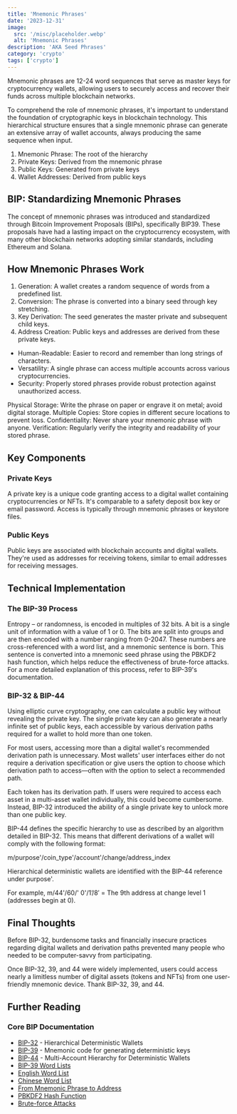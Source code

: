 ```yaml
---
title: 'Mnemonic Phrases'
date: '2023-12-31'
image:
  src: '/misc/placeholder.webp'
  alt: 'Mnemonic Phrases'
description: 'AKA Seed Phrases'
category: 'crypto'
tags: ['crypto']
---
```


<style jsx>{`
 .prose a {
    text-decoration: underline;
    color: var(--color-accent);
 }
 .prose ol {
    list-style-type: decimal;
    margin-left: 2em; /* Adjust as needed for indentation */
    padding-left: 0.5em; /* Add padding if needed */
 }
 .prose ol li {
    margin-bottom: 0.5em;
    color: var(--color-text-primary);
    line-height: 1.5; /* Adjust line height for better readability */
 }
`}</style>

<div class="tldr-section">
  Mnemonic phrases are 12-24 word sequences that serve as master keys for cryptocurrency wallets, allowing users to securely access and recover their funds across multiple blockchain networks.
</div>

To comprehend the role of mnemonic phrases, it's important to understand the foundation of cryptographic keys in blockchain technology. This hierarchical structure ensures that a single mnemonic phrase can generate an extensive array of wallet accounts, always producing the same sequence when input.

1. Mnemonic Phrase: The root of the hierarchy
2. Private Keys: Derived from the mnemonic phrase
3. Public Keys: Generated from private keys
4. Wallet Addresses: Derived from public keys

## BIP: Standardizing Mnemonic Phrases

The concept of mnemonic phrases was introduced and standardized through Bitcoin Improvement Proposals (BIPs), specifically BIP39. These proposals have had a lasting impact on the cryptocurrency ecosystem, with many other blockchain networks adopting similar standards, including Ethereum and Solana.

## How Mnemonic Phrases Work

1. Generation: A wallet creates a random sequence of words from a predefined list.
2. Conversion: The phrase is converted into a binary seed through key stretching.
3. Key Derivation: The seed generates the master private and subsequent child keys.
4. Address Creation: Public keys and addresses are derived from these private keys.

- Human-Readable: Easier to record and remember than long strings of characters.
- Versatility: A single phrase can access multiple accounts across various cryptocurrencies.
- Security: Properly stored phrases provide robust protection against unauthorized access.

Physical Storage: Write the phrase on paper or engrave it on metal; avoid digital storage.
Multiple Copies: Store copies in different secure locations to prevent loss.
Confidentiality: Never share your mnemonic phrase with anyone.
Verification: Regularly verify the integrity and readability of your stored phrase.

## Key Components

### Private Keys

A private key is a unique code granting access to a digital wallet containing cryptocurrencies or NFTs. It's comparable to a safety deposit box key or email password. Access is typically through mnemonic phrases or keystore files.

### Public Keys

Public keys are associated with blockchain accounts and digital wallets. They're used as addresses for receiving tokens, similar to email addresses for receiving messages.

## Technical Implementation

### The BIP-39 Process

Entropy – or randomness, is encoded in multiples of 32 bits. A bit is a single unit of information with a value of 1 or 0. The bits are split into groups and are then encoded with a number ranging from 0-2047. These numbers are cross-referenced with a word list, and a mnemonic sentence is born. This sentence is converted into a mnemonic seed phrase using the PBKDF2 hash function, which helps reduce the effectiveness of brute-force attacks. For a more detailed explanation of this process, refer to BIP-39's documentation.

### BIP-32 & BIP-44

Using elliptic curve cryptography, one can calculate a public key without revealing the private key. The single private key can also generate a nearly infinite set of public keys, each accessible by various derivation paths required for a wallet to hold more than one token.

For most users, accessing more than a digital wallet's recommended derivation path is unnecessary. Most wallets' user interfaces either do not require a derivation specification or give users the option to choose which derivation path to access—often with the option to select a recommended path.

Each token has its derivation path. If users were required to access each asset in a multi-asset wallet individually, this could become cumbersome. Instead, BIP-32 introduced the ability of a single private key to unlock more than one public key.

BIP-44 defines the specific hierarchy to use as described by an algorithm detailed in BIP-32. This means that different derivations of a wallet will comply with the following format:

m/purpose'/coin_type'/account'/change/address_index

Hierarchical deterministic wallets are identified with the BIP-44 reference under purpose'.

For example, m/44'/60/' 0'/1’/8′ = The 9th address at change level 1 (addresses begin at 0).

## Final Thoughts

Before BIP-32, burdensome tasks and financially insecure practices regarding digital wallets and derivation paths prevented many people who needed to be computer-savvy from participating.

Once BIP-32, 39, and 44 were widely implemented, users could access nearly a limitless number of digital assets (tokens and NFTs) from one user-friendly mnemonic device. Thank BIP-32, 39, and 44.

## Further Reading

### Core BIP Documentation

- [BIP-32](https://github.com/bitcoin/bips/blob/master/bip-0032.mediawiki) - Hierarchical Deterministic Wallets
- [BIP-39](https://github.com/bitcoin/bips/blob/master/bip-0039.mediawiki#Generating_the_mnemonic) - Mnemonic code for generating deterministic keys
- [BIP-44](https://github.com/bitcoin/bips/blob/master/bip-0044.mediawiki) - Multi-Account Hierarchy for Deterministic Wallets
- [BIP-39 Word Lists](https://github.com/bitcoin/bips/blob/master/bip-0039/bip-0039-wordlists.md)
- [English Word List](https://github.com/bitcoin/bips/blob/master/bip-0039/english.txt)
- [Chinese Word List](https://github.com/bitcoin/bips/blob/master/bip-0039/chinese_simplified.txt)
- [From Mnemonic Phrase to Address](https://blog.mycrypto.com/the-journey-from-mnemonic-phrase-to-address)
- [PBKDF2 Hash Function](https://en.wikipedia.org/wiki/PBKDF2)
- [Brute-force Attacks](https://en.wikipedia.org/wiki/Brute-force_attack)
